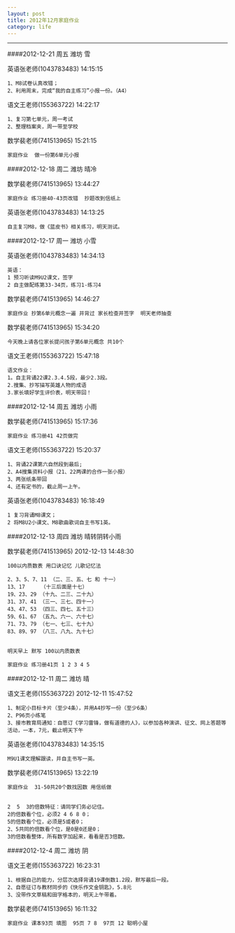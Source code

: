 ```yaml
---
layout: post
title: 2012年12月家庭作业
category: life
---
```



---

####2012-12-21  周五 潍坊 雪

英语张老师(1043783483) 14:15:15 

    1、M8试卷认真改错；
    2、利用周末，完成“我的自主练习”小报一份。（A4）
 
语文王老师(155363722) 14:22:17 

    1、复习第七单元，周一考试
    2、整理档案夹，周一带至学校 

数学裴老师(741513965) 15:21:15 

    家庭作业  做一份第6单元小报 


####2012-12-18  周二 潍坊 晴冷

数学裴老师(741513965) 13:44:27 
    
    家庭作业 练习册40-43页改错  抄题改到信纸上

英语张老师(1043783483) 14:13:25 
    
    自主复习M8，做《蓝皮书》相关练习，明天测试。

####2012-12-17  周一 潍坊 小雪

英语张老师(1043783483)  14:34:13
    
    英语：
    1 预习听读M9U2课文，签字
    2 自主做配练第33-34页，练习1-练习4

数学裴老师(741513965)  14:46:27
    
    家庭作业 抄第6单元概念一遍 并背过 家长检查并签字  明天老师抽查

数学裴老师(741513965)  15:34:20
    
    今天晚上请各位家长提问孩子第6单元概念 共10个

语文王老师(155363722)  15:47:18
    
    语文作业：
    1。自主背诵22课2.3.4.5段，最少2.3段。
    2.搜集、抄写描写英雄人物的成语
    3.家长填好学生评价表，明天带回！


####2012-12-14  周五 潍坊 小雨

数学裴老师(741513965)  15:17:36

    家庭作业 练习册41 42页做完 

语文王老师(155363722)  15:20:37

    1、背诵22课第六自然段到最后;
    2、A4搜集资料小报（21、22两课的合作一张小报）
    3、两张纸条带回
    4、还有定书的，截止周一上午。

英语张老师(1043783483)  16:18:49

    1 复习背诵M8课文；
    2 将M8U2小课文、M8歌曲歌词自主书写1英。


####2012-12-13  周四 潍坊 晴转阴转小雨

数学裴老师(741513965) 2012-12-13 14:48:30

    100以内质数表 用口诀记忆 儿歌记忆法   

    2、3、5、7、11 （二、三、五、七 和 十一）   
    13、17     （十三后面是十七）   
    19、23、29 （十九、二三、二十九）   
    31、37、41 （三一、三七、四十一）   
    43、47、53 （四三、四七、五十三）   
    59、61、67 （五九、六一、六十七）   
    71、73、79 （七一、七三、七十九）   
    83、89、97 （八三、八九、九十七） 


    明天早上 默写 100以内质数表
    
    家庭作业 练习册41页 1 2 3 4 5

####2012-12-11  周二 潍坊 晴

语文王老师(155363722) 2012-12-11 15:47:52

    1、制定小目标卡片（至少4条），并用A4抄写一份（至少6条）
    2、P96页小练笔
    3、接市教育局通知：自愿订《学习雷锋，做有道德的人》，以参加各种演讲、征文、网上答题等活动，一本，7元，截止明天下午

英语张老师(1043783483)  14:35:15

    M9U1课文理解跟读，并自主书写一英。
    
数学裴老师(741513965) 13:22:19 

    家庭作业  31-50共20个数找因数 用信纸做


    2  5  3的倍数特征：请同学们务必记住。
    2的倍数看个位，必须2 4 6 8 0； 
    5的倍数看个位，必须是5或者0；  
    2、5共同的倍数看个位，是0是0还是0；  
    3的倍数看整体，所有数字加起来，看看是否3倍数。
    


####2012-12-4  周二 潍坊 阴

语文王老师(155363722)  16:23:31

    1、根据自己的能力，分层次选择背诵19课倒数1.2段，默写最后一段。
    2、自愿征订与教材同步的《快乐作文金钥匙》，5.8元
    3、没带作文草稿和田字格本的，明天上午带着。

数学裴老师(741513965)  16:11:32

    家庭作业 课本93页 填图  95页 7 8  97页 12 聪明小屋
    
    
